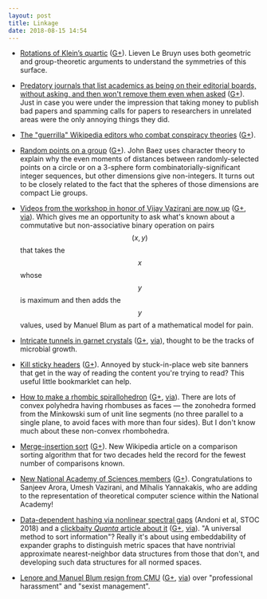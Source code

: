 ```yaml
---
layout: post
title: Linkage
date: 2018-08-15 14:54
---
```

* [Rotations of Klein’s quartic](http://www.neverendingbooks.org/rotations-of-kleins-quartic) ([G+](https://plus.google.com/100003628603413742554/posts/eUgYhvD6Jtw)). Lieven Le Bruyn uses both geometric and group-theoretic arguments to understand the symmetries of this surface.

* [Predatory journals that list academics as being on their editorial boards, without asking, and then won't remove them  even when asked](https://www.chronicle.com/article/These-Professors-Don-t-Work/244120) ([G+](https://plus.google.com/100003628603413742554/posts/4wQP4qGVMV8)). Just in case you were under the impression that taking money to publish bad papers and spamming calls for papers to researchers in unrelated areas were the only annoying things they did.

* [The "guerrilla" Wikipedia editors who combat conspiracy theories](https://www.wired.com/story/guerrilla-wikipedia-editors-who-combat-conspiracy-theories/) ([G+](https://plus.google.com/100003628603413742554/posts/2tHQznaeQkm)).

* [Random points on a group](https://johncarlosbaez.wordpress.com/2018/07/13/random-points-on-a-group/) ([G+](https://plus.google.com/100003628603413742554/posts/P9QhLdSYy3n)). John Baez uses character theory to explain why the even moments of distances between randomly-selected points on a circle or on a 3-sphere form combinatorially-significant integer sequences, but other dimensions give non-integers. It turns out to be closely related to the fact that the spheres of those dimensions are compact Lie groups.

* [Videos from the workshop in honor of Vijay Vazirani are now up](https://www.cs.umd.edu/users/samir/stoc2018/) ([G+](https://plus.google.com/100003628603413742554/posts/hXe9YjBLPzx), [via](https://blog.computationalcomplexity.org/2018/08/the-future-of-tcs-workshop-celebrating.html)). Which gives me an opportunity to ask what's known about a commutative but non-associative binary operation on pairs $$(x,y)$$ that takes the $$x$$ whose $$y$$ is maximum and then adds the $$y$$ values, used by Manuel Blum as part of a mathematical model for pain. 

* [Intricate tunnels in garnet crystals](https://www.nytimes.com/2018/08/08/science/garnets-tunnels-microorganisms.html) ([G+](https://plus.google.com/100003628603413742554/posts/AjFQb9mvsBU), [via](https://www.metafilter.com/175835/garnet-tunnels)), thought to be the tracks of microbial growth.

* [Kill sticky headers](https://boingboing.net/2018/08/09/fixed-position-harmful.html) ([G+](https://plus.google.com/100003628603413742554/posts/9TQ6cUEj5CQ)). Annoyed by stuck-in-place web site banners that get in the way of reading the content you're trying to read? This useful little bookmarklet can help.

* [How to make a rhombic spirallohedron](http://www.cutoutfoldup.com/977-rhombic-spirallohedron.php) ([G+](https://plus.google.com/100003628603413742554/posts/8au9CE3TqJA), [via](https://blogs.ams.org/blogonmathblogs/2018/04/30/arts-and-crafts-night/)). There are lots of convex polyhedra having rhombuses as faces — the zonohedra formed from the Minkowski sum of unit line segments (no three parallel to a single plane, to avoid faces with more than four sides). But I don't know much about these non-convex rhombohedra.

* [Merge-insertion sort](https://en.wikipedia.org/wiki/Merge-insertion_sort) ([G+](https://plus.google.com/100003628603413742554/posts/E3mipqAwTTE)). New Wikipedia article on a comparison sorting algorithm that for two decades held the record for the fewest number of comparisons known.

* [New National Academy of Sciences members](http://www.nasonline.org/news-and-multimedia/news/May-1-2018-NAS-Election.html) ([G+](https://plus.google.com/100003628603413742554/posts/KrJiQGbNGyx)). Congratulations to Sanjeev Arora, Umesh Vazirani, and Mihalis Yannakakis, who are adding to the representation of theoretical computer science within the National Academy!

* [Data-dependent hashing via nonlinear spectral gaps](https://www.ilyaraz.org/static/papers/spectral_gap.pdf) (Andoni et al, STOC 2018) and a [clickbaity _Quanta_ article about it](https://www.quantamagazine.org/universal-method-to-sort-complex-information-found-20180813/) ([G+](https://plus.google.com/100003628603413742554/posts/JiyYdT2HoMz), [via](https://plus.google.com/+QuantamagazineOrgNews/posts/1VLxjQ9Cm6f)). "A universal method to sort information"? Really it's about using embeddability of expander graphs to distinguish metric spaces that have nontrivial approximate nearest-neighbor data structures from those that don't, and developing such data structures for all normed spaces.

* [Lenore and Manuel Blum resign from CMU](http://www.post-gazette.com/business/tech-news/2018/08/14/lenore-manuel-blum-carnegie-mellon-university-school-computer-science-project-olympus/stories/201808140055) ([G+](https://plus.google.com/100003628603413742554/posts/46JXpxQ754m), [via](https://news.ycombinator.com/item?id=17761211)) over "professional harassment" and "sexist management".